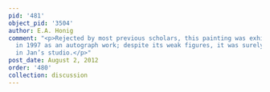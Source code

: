 ```yaml
---
pid: '481'
object_pid: '3504'
author: E.A. Honig
comment: "<p>Rejected by most previous scholars, this painting was exhibited in Essen
  in 1997 as an autograph work; despite its weak figures, it was surely at least produced
  in Jan’s studio.</p>"
post_date: August 2, 2012
order: '480'
collection: discussion
---
```

